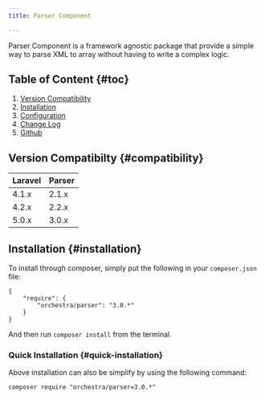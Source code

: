 ```yaml
---
title: Parser Component

---
```


Parser Component is a framework agnostic package that provide a simple way to parse XML to array without having to write a complex logic.

## Table of Content {#toc}

1. [Version Compatibility](#compatibility)
2. [Installation](#installation)
3. [Configuration](#configuration)
4. [Change Log]({doc-url}/components/parser/changes#v2-2)
5. [Github](https://github.com/orchestral/parser)

## Version Compatibilty {#compatibility}

Laravel    | Parser
:----------|:----------
 4.1.x     | 2.1.x
 4.2.x     | 2.2.x
 5.0.x     | 3.0.x

## Installation {#installation}

To install through composer, simply put the following in your `composer.json` file:

    {
        "require": {
            "orchestra/parser": "3.0.*"
        }
    }

And then run `composer install` from the terminal.

### Quick Installation {#quick-installation}

Above installation can also be simplify by using the following command:

    composer require "orchestra/parser=3.0.*"
